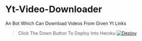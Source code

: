 # Yt-Video-Downloader
An Bot Which Can Download Videos From Given Yt Links
 
>Click The Down Button To Deploy Into Heroku
[![Deploy](https://www.herokucdn.com/deploy/button.svg)](https://heroku.com/deploy?template=https://github.com/No-OnE-Kn0wS-Me/Yt-Video-Downloader)
